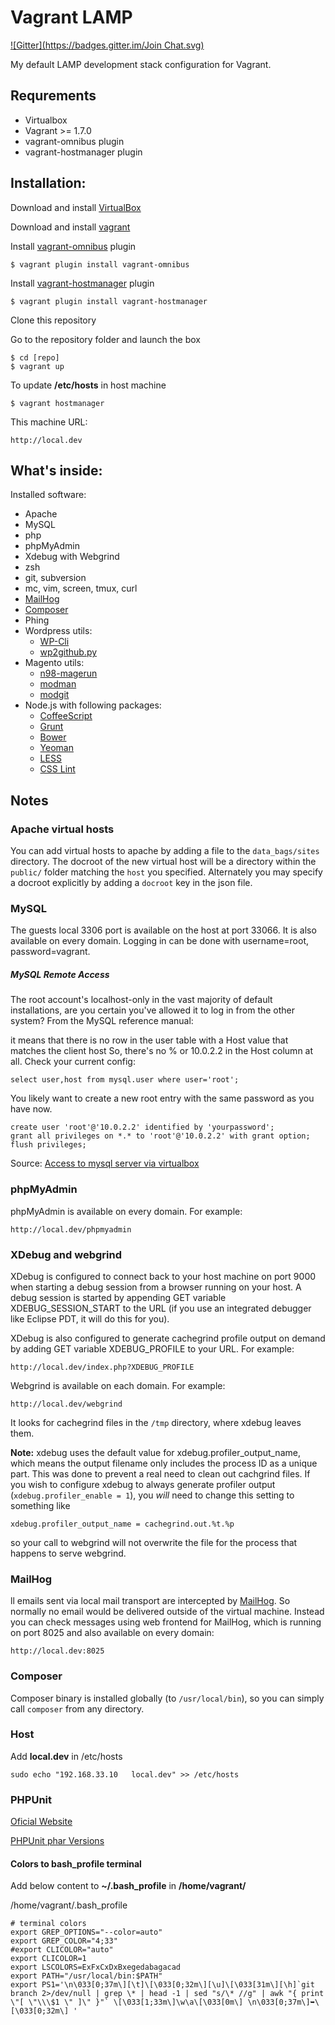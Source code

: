 Vagrant LAMP
============
[![Gitter](https://badges.gitter.im/Join Chat.svg)](https://gitter.im/r8/vagrant-lamp?utm_source=badge&utm_medium=badge&utm_campaign=pr-badge&utm_content=badge)

My default LAMP development stack configuration for Vagrant.

Requrements
-----------

* Virtualbox
* Vagrant >= 1.7.0
* vagrant-omnibus plugin
* vagrant-hostmanager plugin

Installation:
-------------

Download and install [VirtualBox](http://www.virtualbox.org/)

Download and install [vagrant](http://vagrantup.com/)

Install [vagrant-omnibus](https://github.com/chef/vagrant-omnibus) plugin

    $ vagrant plugin install vagrant-omnibus

Install [vagrant-hostmanager](https://github.com/devopsgroup-io/vagrant-hostmanager) plugin

    $ vagrant plugin install vagrant-hostmanager

Clone this repository

Go to the repository folder and launch the box

    $ cd [repo]
    $ vagrant up
    
To update **/etc/hosts** in host machine

	$ vagrant hostmanager
	
This machine URL:

	http://local.dev	

What's inside:
--------------

Installed software:

* Apache
* MySQL
* php
* phpMyAdmin
* Xdebug with Webgrind
* zsh
* git, subversion
* mc, vim, screen, tmux, curl
* [MailHog](http://github.com/mailhog/MailHog)
* [Composer](http://getcomposer.org/)
* Phing
* Wordpress utils:
    * [WP-Cli](http://wp-cli.org/)
    * [wp2github.py](http://github.com/r8/wp2github.py)
* Magento utils:
    * [n98-magerun](https://github.com/netz98/n98-magerun)
    * [modman](https://github.com/colinmollenhour/modman)
    * [modgit](https://github.com/jreinke/modgit)
* Node.js with following packages:
    * [CoffeeScript](http://coffeescript.org)
    * [Grunt](http://gruntjs.com/)
    * [Bower](http://bower.io)
    * [Yeoman](http://yeoman.io)
    * [LESS](http://lesscss.org)
    * [CSS Lint](http://csslint.net)

Notes
-----

### Apache virtual hosts

You can add virtual hosts to apache by adding a file to the `data_bags/sites`
directory. The docroot of the new virtual host will be a directory within the
`public/` folder matching the `host` you specified. Alternately you may specify
a docroot explicitly by adding a `docroot` key in the json file.

### MySQL

The guests local 3306 port is available on the host at port 33066. It is also available on every domain. Logging in can be done with username=root, password=vagrant.


##### MySQL Remote Access

The root account's localhost-only in the vast majority of default installations, are you certain you've allowed it to log in from the other system? From the MySQL reference manual:

it means that there is no row in the user table with a Host value that matches the client host
So, there's no % or 10.0.2.2 in the Host column at all. Check your current config:

	select user,host from mysql.user where user='root';

You likely want to create a new root entry with the same password as you have now.

	create user 'root'@'10.0.2.2' identified by 'yourpassword';
	grant all privileges on *.* to 'root'@'10.0.2.2' with grant option;
	flush privileges;


Source: [Access to mysql server via virtualbox](http://serverfault.com/questions/486710/access-to-mysql-server-via-virtualbox)

### phpMyAdmin

phpMyAdmin is available on every domain. For example:

    http://local.dev/phpmyadmin

### XDebug and webgrind



XDebug is configured to connect back to your host machine on port 9000 when
starting a debug session from a browser running on your host. A debug session is
started by appending GET variable XDEBUG_SESSION_START to the URL (if you use an
integrated debugger like Eclipse PDT, it will do this for you).

XDebug is also configured to generate cachegrind profile output on demand by
adding GET variable XDEBUG_PROFILE to your URL. For example:

    http://local.dev/index.php?XDEBUG_PROFILE

Webgrind is available on each domain. For example:

    http://local.dev/webgrind

It looks for cachegrind files in the `/tmp` directory, where xdebug leaves them.

**Note:** xdebug uses the default value for xdebug.profiler_output_name, which
means the output filename only includes the process ID as a unique part. This
was done to prevent a real need to clean out cachgrind files. If you wish to
configure xdebug to always generate profiler output
(`xdebug.profiler_enable = 1`), you *will* need to change this setting to
something like

    xdebug.profiler_output_name = cachegrind.out.%t.%p

so your call to webgrind will not overwrite the file for the process that
happens to serve webgrind.

### MailHog

ll emails sent via local mail transport are intercepted by [MailHog](http://github.com/mailhog/MailHog). So normally no email would be delivered outside of the virtual machine. Instead you can check messages using web frontend for MailHog, which is running on port 8025 and also available on every domain:

    http://local.dev:8025

### Composer

Composer binary is installed globally (to `/usr/local/bin`), so you can simply call `composer` from any directory.


### Host
Add **local.dev** in /etc/hosts

	sudo echo "192.168.33.10   local.dev" >> /etc/hosts
	

### PHPUnit

[Oficial Website](https://phpunit.de/manual/current/pt_br/installation.html)

[PHPUnit phar Versions](https://phar.phpunit.de/)


#### Colors to bash_profile terminal

Add below content to **~/.bash_profile** in **/home/vagrant/**

/home/vagrant/.bash_profile

	# terminal colors
	export GREP_OPTIONS="--color=auto"
	export GREP_COLOR="4;33"
	#export CLICOLOR="auto"
	export CLICOLOR=1
	export LSCOLORS=ExFxCxDxBxegedabagacad
	export PATH="/usr/local/bin:$PATH"
	export PS1='\n\033[0;37m\][\t]\[\033[0;32m\][\u]\[\033[31m\][\h]`git branch 2>/dev/null | grep \* | head -1 | sed "s/\* //g" | awk "{ print \"[ \"\\\$1 \" ]\" }"` \[\033[1;33m\]\w\a\[\033[0m\] \n\033[0;37m\]➥\[\033[0;32m\] '

	

